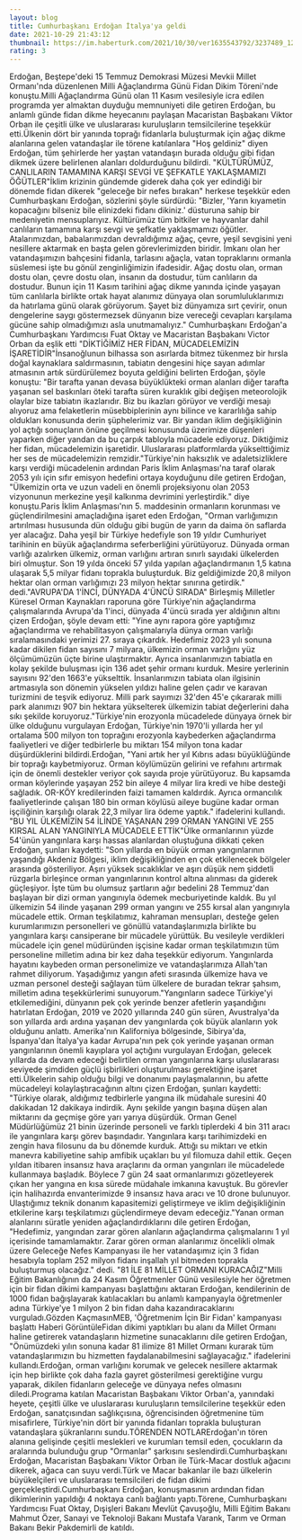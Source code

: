 ```yaml
--- 
layout: blog
title: Cumhurbaşkanı Erdoğan İtalya'ya geldi
date: 2021-10-29 21:43:12
thumbnail: https://im.haberturk.com/2021/10/30/ver1635543792/3237489_1200x627.jpg
rating: 3
---
```

Erdoğan, Beştepe'deki 15 Temmuz Demokrasi Müzesi Mevkii Millet Ormanı'nda düzenlenen Milli Ağaçlandırma Günü Fidan Dikim Töreni'nde konuştu.Milli Ağaçlandırma Günü olan 11 Kasım vesilesiyle icra edilen programda yer almaktan duyduğu memnuniyeti dile getiren Erdoğan, bu anlamlı günde fidan dikme heyecanını paylaşan Macaristan Başbakanı Viktor Orban ile çeşitli ülke ve uluslararası kuruluşların temsilcilerine teşekkür etti.Ülkenin dört bir yanında toprağı fidanlarla buluşturmak için ağaç dikme alanlarına gelen vatandaşlar ile törene katılanlara "Hoş geldiniz" diyen Erdoğan, tüm şehirlerde her yaştan vatandaşın burada olduğu gibi fidan dikmek üzere belirlenen alanları doldurduğunu bildirdi. "KÜLTÜRÜMÜZ, CANLILARIN TAMAMINA KARŞI SEVGİ VE ŞEFKATLE YAKLAŞMAMIZI ÖĞÜTLER"İklim krizinin gündemde giderek daha çok yer edindiği bir dönemde fidan dikerek "geleceğe bir nefes bırakan" herkese teşekkür eden Cumhurbaşkanı Erdoğan, sözlerini şöyle sürdürdü:  "Bizler, 'Yarın kıyametin kopacağını bilseniz bile elinizdeki fidanı dikiniz.' düsturuna sahip bir medeniyetin mensuplarıyız. Kültürümüz tüm bitkiler ve hayvanlar dahil canlıların tamamına karşı sevgi ve şefkatle yaklaşmamızı öğütler. Atalarımızdan, babalarımızdan devraldığımız ağaç, çevre, yeşil sevgisini yeni nesillere aktarmak en başta gelen görevlerimizden biridir. İmkanı olan her vatandaşımızın bahçesini fidanla, tarlasını ağaçla, vatan topraklarını ormanla süslemesi işte bu gönül zenginliğimizin ifadesidir. Ağaç dostu olan, orman dostu olan, çevre dostu olan, insanın da dostudur, tüm canlıların da dostudur. Bunun için 11 Kasım tarihini ağaç dikme yanında içinde yaşayan tüm canlılarla birlikte ortak hayat alanımız dünyaya olan sorumluluklarımızı da hatırlama günü olarak görüyorum. Şayet biz dünyamıza sırt çevirir, onun dengelerine saygı göstermezsek dünyanın bize vereceği cevapları karşılama gücüne sahip olmadığımızı asla unutmamalıyız." Cumhurbaşkanı Erdoğan'a Cumhurbaşkanı Yardımcısı Fuat Oktay ve Macaristan Başbakanı Victor Orban da eşlik etti "DİKTİĞİMİZ HER FİDAN, MÜCADELEMİZİN İŞARETİDİR"İnsanoğlunun bilhassa son asırlarda bitmez tükenmez bir hırsla doğal kaynaklara saldırmasının, tabiatın dengesini hiçe sayan adımlar atmasının artık sürdürülemez boyuta geldiğini belirten Erdoğan, şöyle konuştu:  "Bir tarafta yanan devasa büyüklükteki orman alanları diğer tarafta yaşanan sel baskınları öteki tarafta süren kuraklık gibi değişen meteorolojik olaylar bize tabiatın ikazlarıdır. Biz bu ikazları görüyor ve verdiği mesajı alıyoruz ama felaketlerin müsebbiplerinin aynı bilince ve kararlılığa sahip oldukları konusunda derin şüphelerimiz var. Bir yandan iklim değişikliğinin yol açtığı sonuçların önüne geçilmesi konusunda üzerimize düşenleri yaparken diğer yandan da bu çarpık tabloyla mücadele ediyoruz. Diktiğimiz her fidan, mücadelemizin işaretidir. Uluslararası platformlarda yükselttiğimiz her ses de mücadelemizin remzidir."Türkiye'nin haksızlık ve adaletsizliklere karşı verdiği mücadelenin ardından Paris İklim Anlaşması'na taraf olarak 2053 yılı için sıfır emisyon hedefini ortaya koyduğunu dile getiren Erdoğan, "Ülkemizin orta ve uzun vadeli en önemli projeksiyonu olan 2053 vizyonunun merkezine yeşil kalkınma devrimini yerleştirdik." diye konuştu.Paris İklim Anlaşması'nın 5. maddesinin ormanların korunması ve güçlendirilmesini amaçladığına işaret eden Erdoğan, "Orman varlığımızın artırılması hususunda dün olduğu gibi bugün de yarın da daima ön saflarda yer alacağız. Daha yeşil bir Türkiye hedefiyle son 19 yıldır Cumhuriyet tarihinin en büyük ağaçlandırma seferberliğini yürütüyoruz. Dünyada orman varlığı azalırken ülkemiz, orman varlığını artıran sınırlı sayıdaki ülkelerden biri olmuştur. Son 19 yılda önceki 57 yılda yapılan ağaçlandırmanın 1,5 katına ulaşarak 5,5 milyar fidanı toprakla buluşturduk. Biz geldiğimizde 20,8 milyon hektar olan orman varlığımızı 23 milyon hektar sınırına getirdik." dedi."AVRUPA'DA 1'İNCİ, DÜNYADA 4'ÜNCÜ SIRADA" Birleşmiş Milletler Küresel Orman Kaynakları raporuna göre Türkiye'nin ağaçlandırma çalışmalarında Avrupa'da 1'inci, dünyada 4'üncü sırada yer aldığının altını çizen Erdoğan, şöyle devam etti:  "Yine aynı rapora göre yaptığımız ağaçlandırma ve rehabilitasyon çalışmalarıyla dünya orman varlığı sıralamasındaki yerimizi 27. sıraya çıkardık. Hedefimiz 2023 yılı sonuna kadar dikilen fidan sayısını 7 milyara, ülkemizin orman varlığını yüz ölçümümüzün üçte birine ulaştırmaktır. Ayrıca insanlarımızın tabiatla en kolay şekilde buluşması için 136 adet şehir ormanı kurduk. Mesire yerlerinin sayısını 92'den 1663'e yükselttik. İnsanlarımızın tabiata olan ilgisinin artmasıyla son dönemin yükselen yıldızı haline gelen çadır ve karavan turizmini de teşvik ediyoruz. Milli park sayımızı 32'den 45'e çıkararak milli park alanımızı 907 bin hektara yükselterek ülkemizin tabiat değerlerini daha sıkı şekilde koruyoruz."Türkiye'nin erozyonla mücadelede dünyaya örnek bir ülke olduğunu vurgulayan Erdoğan, Türkiye'nin 1970'li yıllarda her yıl ortalama 500 milyon ton toprağını erozyonla kaybederken ağaçlandırma faaliyetleri ve diğer tedbirlerle bu miktarı 154 milyon tona kadar düşürdüklerini bildirdi.Erdoğan, "Yani artık her yıl Kıbrıs adası büyüklüğünde bir toprağı kaybetmiyoruz. Orman köylümüzün gelirini ve refahını artırmak için de önemli destekler veriyor çok sayıda proje yürütüyoruz. Bu kapsamda orman köylerinde yaşayan 252 bin aileye 4 milyar lira kredi ve hibe desteği sağladık. OR-KÖY kredilerinden faizi tamamen kaldırdık. Ayrıca ormancılık faaliyetlerinde çalışan 180 bin orman köylüsü aileye bugüne kadar orman işçiliğinin karşılığı olarak 22,3 milyar lira ödeme yaptık." ifadelerini kullandı. "BU YIL ÜLKEMİZİN 54 İLİNDE YAŞANAN 299 ORMAN YANGINI VE 255 KIRSAL ALAN YANGINIYLA MÜCADELE ETTİK"Ülke ormanlarının yüzde 54'ünün yangınlara karşı hassas alanlardan oluştuğuna dikkati çeken Erdoğan, şunları kaydetti:  "Son yıllarda en büyük orman yangınlarının yaşandığı Akdeniz Bölgesi, iklim değişikliğinden en çok etkilenecek bölgeler arasında gösteriliyor. Aşırı yüksek sıcaklıklar ve aşırı düşük nem şiddetli rüzgarla birleşince orman yangınlarının kontrol altına alınması da giderek güçleşiyor. İşte tüm bu olumsuz şartların ağır bedelini 28 Temmuz'dan başlayan bir dizi orman yangınıyla ödemek mecburiyetinde kaldık. Bu yıl ülkemizin 54 ilinde yaşanan 299 orman yangını ve 255 kırsal alan yangınıyla mücadele ettik. Orman teşkilatımız, kahraman mensupları, desteğe gelen kurumlarımızın personelleri ve gönüllü vatandaşlarımızla birlikte bu yangınlara karşı cansiperane bir mücadele yürüttük. Bu vesileyle verdikleri mücadele için genel müdüründen işçisine kadar orman teşkilatımızın tüm personeline milletim adına bir kez daha teşekkür ediyorum. Yangınlarda hayatını kaybeden orman personelimize ve vatandaşlarımıza Allah'tan rahmet diliyorum. Yaşadığımız yangın afeti sırasında ülkemize hava ve uzman personel desteği sağlayan tüm ülkelere de buradan tekrar şahsım, milletim adına teşekkürlerimi sunuyorum."Yangınların sadece Türkiye'yi etkilemediğini, dünyanın pek çok yerinde benzer afetlerin yaşandığını hatırlatan Erdoğan, 2019 ve 2020 yıllarında 240 gün süren, Avustralya'da son yıllarda ardı ardına yaşanan dev yangınlarda çok büyük alanların yok olduğunu anlattı.  Amerika'nın Kaliforniya bölgesinde, Sibirya'da, İspanya'dan İtalya'ya kadar Avrupa'nın pek çok yerinde yaşanan orman yangınlarının önemli kayıplara yol açtığını vurgulayan Erdoğan, gelecek yıllarda da devam edeceği belirtilen orman yangınlarına karşı uluslararası seviyede şimdiden güçlü işbirlikleri oluşturulması gerektiğine işaret etti.Ülkelerin sahip olduğu bilgi ve donanımı paylaşmalarının, bu afette mücadeleyi kolaylaştıracağının altını çizen Erdoğan, şunları kaydetti:  "Türkiye olarak, aldığımız tedbirlerle yangına ilk müdahale suresini 40 dakikadan 12 dakikaya indirdik. Aynı şekilde yangın başına düşen alan miktarını da geçmişe göre yarı yarıya düşürdük. Orman Genel Müdürlüğümüz 21 binin üzerinde personeli ve farklı tiplerdeki 4 bin 311 aracı ile yangınlara karşı görev başındadır. Yangınlara karşı tarihimizdeki en zengin hava filosunu da bu dönemde kurduk. Attığı su miktarı ve etkin manevra kabiliyetine sahip amfibik uçakları bu yıl filomuza dahil ettik. Geçen yıldan itibaren insansız hava araçlarını da orman yangınları ile mücadelede kullanmaya başladık. Böylece 7 gün 24 saat ormanlarımızı gözetleyerek çıkan her yangına en kısa sürede müdahale imkanına kavuştuk. Bu görevler için halihazırda envanterimizde 9 insansız hava aracı ve 10 drone bulunuyor. Ulaştığımız teknik donanım kapasitemizi geliştirmeye ve iklim değişikliğinin etkilerine karşı teşkilatımızı güçlendirmeye devam edeceğiz."Yanan orman alanlarını süratle yeniden ağaçlandırdıklarını dile getiren Erdoğan, "Hedefimiz, yangından zarar gören alanların ağaçlandırma çalışmalarını 1 yıl içerisinde tamamlamaktır. Zarar gören orman alanlarımız öncelikli olmak üzere Geleceğe Nefes Kampanyası ile her vatandaşımız için 3 fidan hesabıyla toplam 252 milyon fidanı inşallah yıl bitmeden toprakla buluşturmuş olacağız." dedi. "81 İLE 81 MİLLET ORMANI KURACAĞIZ"Milli Eğitim Bakanlığının da 24 Kasım Öğretmenler Günü vesilesiyle her öğretmen için bir fidan dikimi kampanyası başlattığını aktaran Erdoğan, kendilerinin de 1000 fidan bağışlayarak katılacakları bu anlamlı kampanyayla öğretmenler adına Türkiye'ye 1 milyon 2 bin fidan daha kazandıracaklarını vurguladı.Gözden KaçmasınMEB, 'Öğretmenim İçin Bir Fidan' kampanyası başlattı Haberi GörüntüleFidan dikimi yaptıkları bu alanı da Millet Ormanı haline getirerek vatandaşların hizmetine sunacaklarını dile getiren Erdoğan, "Önümüzdeki yılın sonuna kadar 81 ilimize 81 Millet Ormanı kurarak tüm vatandaşlarımızın bu hizmetten faydalanabilmesini sağlayacağız." ifadelerini kullandı.Erdoğan, orman varlığını korumak ve gelecek nesillere aktarmak için hep birlikte çok daha fazla gayret gösterilmesi gerektiğine vurgu yaparak, dikilen fidanların geleceğe ve dünyaya nefes olmasını diledi.Programa katılan Macaristan Başbakanı Viktor Orban'a, yanındaki heyete, çeşitli ülke ve uluslararası kuruluşların temsilcilerine teşekkür eden Erdoğan, sanatçısından sağlıkçısına, öğrencisinden öğretmenine tüm misafirlere, Türkiye'nin dört bir yanında fidanları toprakla buluşturan vatandaşlara şükranlarını sundu.TÖRENDEN NOTLARErdoğan'ın tören alanına gelişinde çeşitli meslekleri ve kurumları temsil eden, çocukların da aralarında bulunduğu grup "Ormanlar" şarkısını seslendirdi.Cumhurbaşkanı Erdoğan, Macaristan Başbakanı Viktor Orban ile Türk-Macar dostluk ağacını dikerek, ağaca can suyu verdi.Türk ve Macar bakanlar ile bazı ülkelerin büyükelçileri ve uluslararası temsilcileri de fidan dikimi gerçekleştirdi.Cumhurbaşkanı Erdoğan, konuşmasının ardından fidan dikimlerinin yapıldığı 4 noktaya canlı bağlantı yaptı.Törene, Cumhurbaşkanı Yardımcısı Fuat Oktay, Dışişleri Bakanı Mevlüt Çavuşoğlu, Milli Eğitim Bakanı Mahmut Özer, Sanayi ve Teknoloji Bakanı Mustafa Varank, Tarım ve Orman Bakanı Bekir Pakdemirli de katıldı. 